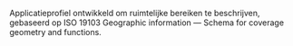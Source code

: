 Applicatieprofiel ontwikkeld om ruimtelijke bereiken te beschrijven, gebaseerd op ISO 19103 Geographic information — Schema for coverage geometry and functions.

